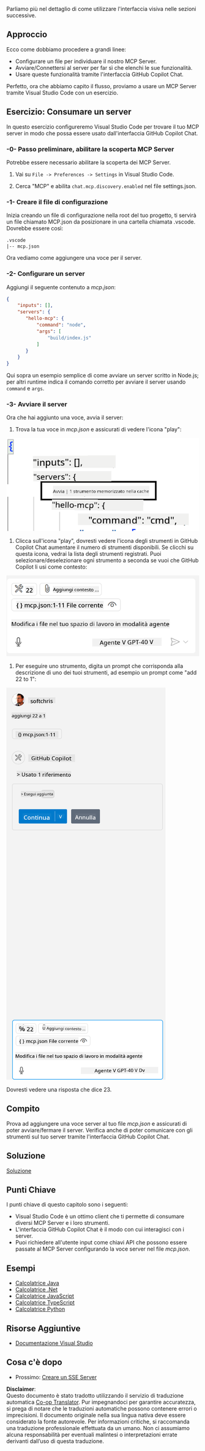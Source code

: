 <!--
CO_OP_TRANSLATOR_METADATA:
{
  "original_hash": "54e9ffc5dba01afcb8880a9949fd1881",
  "translation_date": "2025-07-04T17:05:33+00:00",
  "source_file": "03-GettingStarted/04-vscode/README.md",
  "language_code": "it"
}
-->
Parliamo più nel dettaglio di come utilizzare l'interfaccia visiva nelle sezioni successive.

## Approccio

Ecco come dobbiamo procedere a grandi linee:

- Configurare un file per individuare il nostro MCP Server.
- Avviare/Connettersi al server per far sì che elenchi le sue funzionalità.
- Usare queste funzionalità tramite l'interfaccia GitHub Copilot Chat.

Perfetto, ora che abbiamo capito il flusso, proviamo a usare un MCP Server tramite Visual Studio Code con un esercizio.

## Esercizio: Consumare un server

In questo esercizio configureremo Visual Studio Code per trovare il tuo MCP server in modo che possa essere usato dall'interfaccia GitHub Copilot Chat.

### -0- Passo preliminare, abilitare la scoperta MCP Server

Potrebbe essere necessario abilitare la scoperta dei MCP Server.

1. Vai su `File -> Preferences -> Settings` in Visual Studio Code.

1. Cerca "MCP" e abilita `chat.mcp.discovery.enabled` nel file settings.json.

### -1- Creare il file di configurazione

Inizia creando un file di configurazione nella root del tuo progetto, ti servirà un file chiamato MCP.json da posizionare in una cartella chiamata .vscode. Dovrebbe essere così:

```text
.vscode
|-- mcp.json
```

Ora vediamo come aggiungere una voce per il server.

### -2- Configurare un server

Aggiungi il seguente contenuto a *mcp.json*:

```json
{
    "inputs": [],
    "servers": {
       "hello-mcp": {
           "command": "node",
           "args": [
               "build/index.js"
           ]
       }
    }
}
```

Qui sopra un esempio semplice di come avviare un server scritto in Node.js; per altri runtime indica il comando corretto per avviare il server usando `command` e `args`.

### -3- Avviare il server

Ora che hai aggiunto una voce, avvia il server:

1. Trova la tua voce in *mcp.json* e assicurati di vedere l'icona "play":

  ![Avvio server in Visual Studio Code](../../../../translated_images/vscode-start-server.8e3c986612e3555de47e5b1e37b2f3020457eeb6a206568570fd74a17e3796ad.it.png)  

1. Clicca sull'icona "play", dovresti vedere l'icona degli strumenti in GitHub Copilot Chat aumentare il numero di strumenti disponibili. Se clicchi su questa icona, vedrai la lista degli strumenti registrati. Puoi selezionare/deselezionare ogni strumento a seconda se vuoi che GitHub Copilot li usi come contesto:

  ![Avvio server in Visual Studio Code](../../../../translated_images/vscode-tool.0b3bbea2fb7d8c26ddf573cad15ef654e55302a323267d8ee6bd742fe7df7fed.it.png)

1. Per eseguire uno strumento, digita un prompt che corrisponda alla descrizione di uno dei tuoi strumenti, ad esempio un prompt come "add 22 to 1":

  ![Esecuzione di uno strumento da GitHub Copilot](../../../../translated_images/vscode-agent.d5a0e0b897331060518fe3f13907677ef52b879db98c64d68a38338608f3751e.it.png)

  Dovresti vedere una risposta che dice 23.

## Compito

Prova ad aggiungere una voce server al tuo file *mcp.json* e assicurati di poter avviare/fermare il server. Verifica anche di poter comunicare con gli strumenti sul tuo server tramite l'interfaccia GitHub Copilot Chat.

## Soluzione

[Soluzione](./solution/README.md)

## Punti Chiave

I punti chiave di questo capitolo sono i seguenti:

- Visual Studio Code è un ottimo client che ti permette di consumare diversi MCP Server e i loro strumenti.
- L'interfaccia GitHub Copilot Chat è il modo con cui interagisci con i server.
- Puoi richiedere all'utente input come chiavi API che possono essere passate al MCP Server configurando la voce server nel file *mcp.json*.

## Esempi

- [Calcolatrice Java](../samples/java/calculator/README.md)
- [Calcolatrice .Net](../../../../03-GettingStarted/samples/csharp)
- [Calcolatrice JavaScript](../samples/javascript/README.md)
- [Calcolatrice TypeScript](../samples/typescript/README.md)
- [Calcolatrice Python](../../../../03-GettingStarted/samples/python)

## Risorse Aggiuntive

- [Documentazione Visual Studio](https://code.visualstudio.com/docs/copilot/chat/mcp-servers)

## Cosa c'è dopo

- Prossimo: [Creare un SSE Server](../05-sse-server/README.md)

**Disclaimer**:  
Questo documento è stato tradotto utilizzando il servizio di traduzione automatica [Co-op Translator](https://github.com/Azure/co-op-translator). Pur impegnandoci per garantire accuratezza, si prega di notare che le traduzioni automatiche possono contenere errori o imprecisioni. Il documento originale nella sua lingua nativa deve essere considerato la fonte autorevole. Per informazioni critiche, si raccomanda una traduzione professionale effettuata da un umano. Non ci assumiamo alcuna responsabilità per eventuali malintesi o interpretazioni errate derivanti dall’uso di questa traduzione.